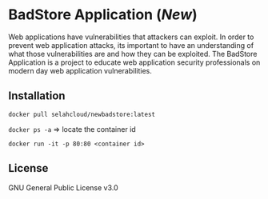 # BadStore Application (*New*)

Web applications have vulnerabilities that attackers can exploit. In order to prevent web application attacks, its important to have an understanding of what those vulnerabilities are and how they can be exploited. The BadStore Application is a project to educate web application security professionals on modern day web application vulnerabilities.

## Installation

`docker pull selahcloud/newbadstore:latest`

`docker ps -a` => locate the container id

`docker run -it -p 80:80 <container id>`

## License
GNU General Public License v3.0

